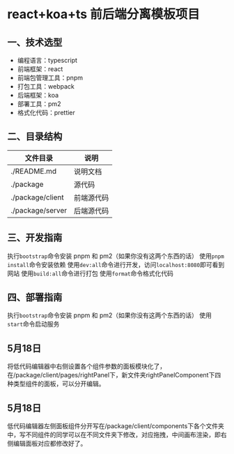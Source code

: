# react+koa+ts 前后端分离模板项目

## 一、技术选型

- 编程语言：typescript
- 前端框架：react
- 前端包管理工具：pnpm
- 打包工具：webpack
- 后端框架：koa
- 部署工具：pm2
- 格式化代码：prettier

## 二、目录结构

| 文件目录         | 说明                               |
| ---------------- | ---------------------------------- |
| ./README.md      | 说明文档                           |
| ./package        | 源代码                             |
| ./package/client | 前端源代码                         |
| ./package/server | 后端源代码                         |

## 三、开发指南

执行`bootstrap`命令安装 pnpm 和 pm2（如果你没有这两个东西的话）
使用`pnpm install`命令安装依赖
使用`dev:all`命令进行开发，访问`localhost:8080`即可看到网站
使用`build:all`命令进行打包
使用`format`命令格式化代码

## 四、部署指南

执行`bootstrap`命令安装 pnpm 和 pm2（如果你没有这两个东西的话）
使用`start`命令启动服务

## 5月18日
将低代码编辑器中右侧设置各个组件参数的面板模块化了，在/package/client/pages/rightPanel下，新文件夹rightPanelComponent下四种类型组件的面板，可以分开编辑。
## 5月18日
低代码编辑器左侧面板组件分开写在/package/client/components下各个文件夹中，写不同组件的同学可以在不同文件夹下修改，对应拖拽，中间画布渲染，即右侧编辑面板对应都修改好了。
